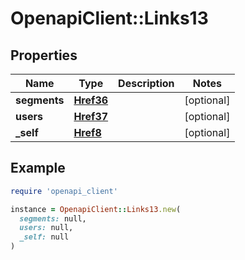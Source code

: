 # OpenapiClient::Links13

## Properties

| Name | Type | Description | Notes |
| ---- | ---- | ----------- | ----- |
| **segments** | [**Href36**](Href36.md) |  | [optional] |
| **users** | [**Href37**](Href37.md) |  | [optional] |
| **_self** | [**Href8**](Href8.md) |  | [optional] |

## Example

```ruby
require 'openapi_client'

instance = OpenapiClient::Links13.new(
  segments: null,
  users: null,
  _self: null
)
```

